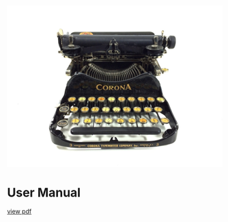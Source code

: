 <!-- TITLE: Corona 3 -->
<!-- SUBTITLE: About the Corona 3 -->

![Corona 3](/uploads/corona/corona-3.jpg "Corona 3")

# User Manual

[view pdf](http://site.xavier.edu/polt/typewriters/Corona3.pdf)